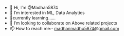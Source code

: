 - 👋 Hi, I’m @Madhan5874
- 👀 I’m interested in ML, Data Analytics 
- 🌱currently learning......
- 💞️ I’m looking to collaborate on Above related projects
- 📫 How to reach me:- madhanmadhu5874@gmail.com
